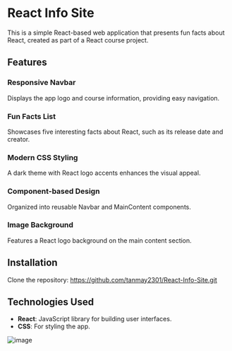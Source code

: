 # React Info Site

This is a simple React-based web application that presents fun facts about React, created as part of a React course project.

## Features

### Responsive Navbar
Displays the app logo and course information, providing easy navigation.

### Fun Facts List
Showcases five interesting facts about React, such as its release date and creator.

### Modern CSS Styling
A dark theme with React logo accents enhances the visual appeal.

### Component-based Design
Organized into reusable Navbar and MainContent components.

### Image Background
Features a React logo background on the main content section.

## Installation

Clone the repository: https://github.com/tanmay2301/React-Info-Site.git


## Technologies Used

- **React**: JavaScript library for building user interfaces.
- **CSS**: For styling the app.

![image](https://github.com/user-attachments/assets/1d62dd8a-b28a-48a7-84a6-e4dafd96e0e9)




